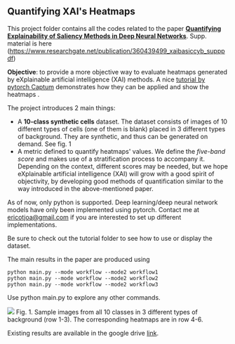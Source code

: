 
## Quantifying XAI's Heatmaps
This project folder contains all the codes related to the paper [**Quantifying Explainability of Saliency Methods in Deep Neural Networks**](https://arxiv.org/abs/2009.02899). Supp. material is here (https://www.researchgate.net/publication/360439499_xaibasiccyb_supppdf)

**Objective**: to provide a more objective way to evaluate heatmaps generated by eXplainable artificial intelligence (XAI) methods. A nice [tutorial by pytorch Captum](https://captum.ai/tutorials/Resnet_TorchVision_Interpret) demonstrates how they can be applied and show the heatmaps . 

The project introduces 2 main things:
* A **10-class synthetic cells** dataset. The dataset consists of images of 10 different types of cells (one of them is blank) placed in 3 different types of background. They are synthetic, and thus can be generated on demand. See fig. 1
* A metric defined to quantify heatmaps' values. We define the *five-band score* and makes use of a stratification process to accompany it. Depending on the context, different scores may be needed, but we hope eXplainable artificial intelligence (XAI) will grow with a good spirit of objectivity, by developing good methods of quantification similar to the way introduced in the above-mentioned paper.

As of now, only python is supported. Deep learning/deep neural network models have only been implemented using pytorch. Contact me at ericotjoa@gmail.com if you are interested to set up different implementations.

Be sure to check out the tutorial folder to see how to use or display the dataset.

The main results in the paper are produced using 
```
python main.py --mode workflow --mode2 workflow1
python main.py --mode workflow --mode2 workflow2
python main.py --mode workflow --mode2 workflow3
```
Use python main.py to explore any other commands.


![](https://drive.google.com/uc?export=view&id=1GjHAn62ahfeBOaRoxcVMOwpMuQP7nFN2)
Fig. 1. Sample images from all 10 classes in 3 different types of background (row 1-3). The corresponding heatmaps are in row 4-6.

Existing results are available in the google drive <a href="https://drive.google.com/drive/folders/1fk9ABel49Vdlp4IcZsffgKoyM8rE110W?usp=sharing">link</a>.
